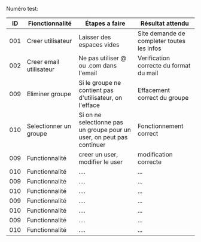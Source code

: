 Numéro test:

| ID  | Fionctionnalité | Étapes a faire | Résultat attendu|
|-----|-----------------|----------------|-----------------|
| 001 | Creer utilisateur  | Laisser des espaces vides  | Site demande de completer toutes les infos |
| 002 | Creer email utilisateur  | Ne pas utiliser @ ou .com dans l'email | Verification correcte du format du mail |
| 009 | Eliminer groupe  | Si le groupe ne contient pas d'utilisateur, on l'efface | Effacement correct du groupe |
| 010 | Selectionner un groupe  | Si on ne selectionne pas un groupe pour un user, on peut pas continuer | Fonctionnement correct |
| 009 | Functionnalité  | creer un user, modifier le user | modification correcte|
| 010 | Functionnalité  | .... | ...|
| 009 | Functionnalité  | .... | ...|
| 010 | Functionnalité  | .... | ...|
| 009 | Functionnalité  | .... | ...|
| 010 | Functionnalité  | .... | ...|
| 009 | Functionnalité  | .... | ...|
| 010 | Functionnalité  | .... | ...|

